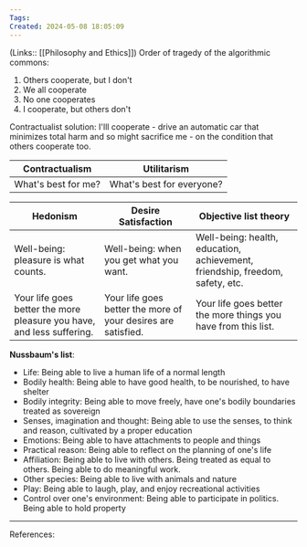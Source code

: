 ```yaml
---
Tags: 
Created: 2024-05-08 18:05:09
---
```

(Links:: [[Philosophy and Ethics]])
Order of tragedy of the algorithmic commons:
1. Others cooperate, but I don't
2. We all cooperate
3. No one cooperates
4. I cooperate, but others don't

Contractualist solution: I'lll cooperate - drive an automatic car that minimizes total harm and so might sacrifice me - on the condition that others cooperate too.

| Contractualism      | Utilitarism               |
| ------------------- | ------------------------- |
| What's best for me? | What's best for everyone? | 

| Hedonism                                                              | Desire Satisfaction                                           | Objective list theory                                                         |
| --------------------------------------------------------------------- | ------------------------------------------------------------- | ----------------------------------------------------------------------------- |
| Well-being: pleasure is what counts.                                  | Well-being: when you get what you want.                       | Well-being: health, education, achievement, friendship, freedom, safety, etc. |
| Your life goes better the more pleasure you have, and less suffering. | Your life goes better the more of your desires are satisfied. | Your life goes better the more things you have from this list.                |

**Nussbaum's list**:
- Life: Being able to live a human life of a normal length
- Bodily health: Being able to have good health, to be nourished, to have shelter
- Bodily integrity: Being able to move freely, have one's bodily boundaries treated as sovereign
- Senses, imagination and thought: Being able to use the senses, to think and reason, cultivated by a proper education
- Emotions: Being able to have attachments to people and things
- Practical reason: Being able to reflect on the planning of one's life
- Affiliation: Being able to live with others. Being treated as equal to others. Being able to do meaningful work.
- Other species: Being able to live with animals and nature
- Play: Being able to laugh, play, and enjoy recreational activities
- Control over one's environment: Being able to participate in politics. Being able to hold property

---
References: